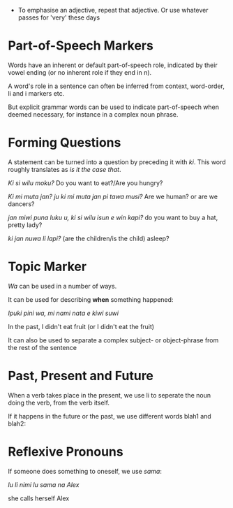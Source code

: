 * To emphasise an adjective, repeat that adjective. Or use whatever passes for 'very' these days


Part-of-Speech Markers
=============

Words have an inherent or default part-of-speech role, indicated by their vowel ending (or no inherent role if they end in n).

A word's role in a sentence can often be inferred from context, word-order, li and i markers etc.

But explicit grammar words can be used to indicate part-of-speech when deemed necessary, for instance in a complex noun phrase.



Forming Questions
==========

A statement can be turned into a question by preceding it with *ki*. This word roughly translates as *is it the case that*.

*Ki si wilu moku?* Do you want to eat?/Are you hungry?

*Ki mi muta jan? ju ki mi muta jan pi tawa musi?* Are we human? or are we dancers?

*jan miwi puna luku u, ki si wilu isun e win kapi?* do you want to buy a hat, pretty lady?

*ki jan nuwa li lapi?* (are the children/is the child) asleep?

Topic Marker
===========

*Wa* can be used in a number of ways. 

It can be used for describing __when__ something happened:

*Ipuki pini wa, mi nami nata e kiwi suwi*

In the past, I didn't eat fruit (or I didn't eat the fruit)

It can also be used to separate a complex subject- or object-phrase from the rest of the sentence

Past, Present and Future
======

When a verb takes place in the present, we use li to seperate the noun doing the verb, from the verb itself.

If it happens in the future or the past, we use different words blah1 and blah2:



Reflexive Pronouns
======

If someone does something to oneself, we use *sama*:

*lu li nimi lu sama na Alex*

she calls herself Alex